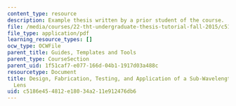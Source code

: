 ```yaml
---
content_type: resource
description: Example thesis written by a prior student of the course.
file: /media/courses/22-tht-undergraduate-thesis-tutorial-fall-2015/c5186e454812e18034a211e912476db6_MIT22_THTF15_thesis_ex4.pdf
file_type: application/pdf
learning_resource_types: []
ocw_type: OCWFile
parent_title: Guides, Templates and Tools
parent_type: CourseSection
parent_uid: 1f51caf7-e077-166d-04b1-1917d03a488c
resourcetype: Document
title: Design, Fabrication, Testing, and Application of a Sub-Wavelength Microwave
  Lens
uid: c5186e45-4812-e180-34a2-11e912476db6
---
```


